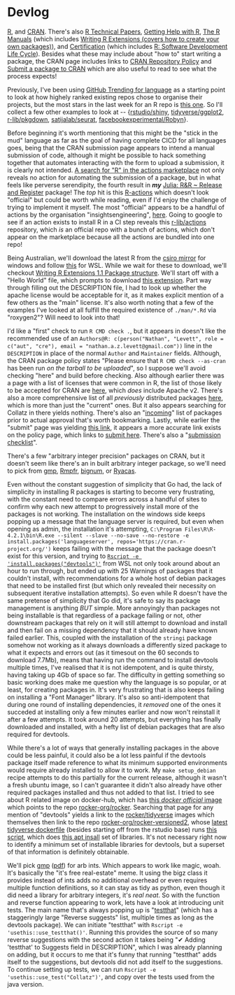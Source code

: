 # Devlog
[R](https://www.r-project.org/), and [CRAN](https://cran.r-project.org/). There's also [R Technical Papers](https://developer.r-project.org/TechDocs/), [Getting Help with R](https://www.r-project.org/help.html), [The R Manuals](https://cran.r-project.org/manuals.html) (which includes [Writing R Extensions (covers how to create your own packages)](https://cran.r-project.org/doc/manuals/r-release/R-exts.html)), and [Certification](https://www.r-project.org/certification.html) (which includes [R: Software Development Life Cycle](https://www.r-project.org/doc/R-SDLC.pdf)). Besides what these may include about "how to" start writing a package, the CRAN page includes links to [CRAN Repository Policy](https://cran.r-project.org/web/packages/policies.html) and [Submit a package to CRAN](https://xmpalantir.wu.ac.at/cransubmit/) which are also useful to read to see what the process expects!

Previously, I've been using [GitHub Trending for <X> language](https://github.com/trending/r?since=weekly) as a starting point to look at how highely ranked existing repos chose to organise their projects, but the most stars in the last week for an R repo is [this one](https://github.com/rmcelreath/stat_rethinking_2022). So I'll collect a few other examples to look at -- {[rstudio/shiny](https://github.com/rstudio/shiny), [tidyverse/ggplot2](https://github.com/tidyverse/ggplot2), [r-lib/pkgdown](https://github.com/r-lib/pkgdown), [satijalab/seurat](https://github.com/satijalab/seurat), [facebookexperimental/Robyn](https://github.com/facebookexperimental/Robyn)}.

Before beginning it's worth mentioning that this might be the "stick in the mud" language as far as the goal of having complete CICD for all languages goes, being that the CRAN submission page appears to intend a manual submission of code, although it might be possible to hack something together that automates interacting with the form to upload a submission, it is clearly not intended. [A search for "R" in the actions marketplace](https://github.com/marketplace?type=actions&query=R) not only reveals no action for automating the submission of a package, but in what feels like perverse serendipity, the fourth result in ***my*** [Julia: R&R ~ Release and Register](https://github.com/marketplace/actions/julia-r-r-release-and-register) package! The _top_ hit is this [R-actions](https://github.com/marketplace/actions/r-actions) which doesn't look "official" but could be worth while reading, even if I'd enjoy the challenge of trying to implement it myself. The most "official" appears to be a handful of actions by the organisation "insightsengineering", [here](https://github.com/search?q=topic%3Agithub-actions+org%3Ainsightsengineering&type=Repositories). Going to google to see if an action exists to install R in a CI step reveals this [r-lib/actions](https://github.com/r-lib/actions) repository, which _is_ an official repo with a bunch of actions, which don't appear on the marketplace because all the actions are bundled into one repo!

Being Australian, we'll download the latest R from the [csiro mirror](https://cran.csiro.au/) for windows and follow [this](https://cran.r-project.org/bin/linux/ubuntu/) for WSL. While we wait for these to download, we'll checkout [Writing R Extensions 1.1 Package structure](https://cran.r-project.org/doc/manuals/r-release/R-exts.html#Package-structure). We'll start off with a "Hello World" file, which prompts to download [this extension](https://marketplace.visualstudio.com/items?itemName=REditorSupport.r). Part way through filling out the DESCRIPTION file, I had to look up whether the apache license would be acceptable for it, as it makes explicit mention of a few others as the "main" license. It's also worth noting that a few of the examples I've looked at all fulfill the required existence of `./man/*.Rd` via "roxygen2"? Will need to look into that!

I'd like a "first" check to run `R CMD check .`, but it appears in doesn't like the recommended use of an `Authors@R: c(person("Nathan", "Levett", role = c("aut", "cre"), email = "nathan.a.z.levett@gmail.com"))` line in the `DESCRIPTION` in place of the normal `Author` and `Maintainer` fields. Although, the CRAN package policy states "Please ensure that `R CMD check --as-cran` has been run _on the tarball to be uploaded_", so I suppose we'll avoid checking "here" and build before checking. Also although earlier there was a page with a list of licenses that were common in R, the list of those likely to be accepted for CRAN are [here](https://svn.r-project.org/R/trunk/share/licenses/license.db), which _does_ include Apache v2. There's also a more comprehensive list of all _previously_ distributed packages [here](https://cran.r-project.org/src/contrib/Archive/), which is more than just the "current" ones. But it also appears searching for Collatz in there yields nothing. There's also an "[incoming](https://cran.r-project.org/incoming/)" list of packages prior to actual approval that's worth bookmarking. Lastly, while earlier the "submit" page was yielding [this link](https://xmpalantir.wu.ac.at/cransubmit/), it appears a more accurate link exists on the policy page, which links to [submit here](https://cran.r-project.org/submit.html). There's also a "[submission checklist](https://cran.r-project.org/web/packages/submission_checklist.html)".

There's a few "arbitrary integer precision" packages on CRAN, but it doesn't seem like there's an in built arbitrary integer package, so we'll need to pick from [gmp](https://cran.r-project.org/web/packages/gmp/index.html), [Rmpfr](https://cran.r-project.org/web/packages/Rmpfr/index.html), [bignum](https://cran.r-project.org/web/packages/bignum/index.html), or [Ryacas](https://cran.r-project.org/web/packages/Ryacas/index.html).

Even without the constant suggestion of simplicity that Go had, the lack of simplicity in installing R packages is starting to become very frustrating, with the constant need to compare errors across a handful of sites to confirm why each new attempt to progressively install more of the packages is not working. The installation on the windows side keeps popping up a message that the language server is required, but even when opening as admin, the installation it's attempting, `C:\Program Files\R\R-4.2.1\bin\R.exe --silent --slave --no-save --no-restore -e install.packages('languageserver', repos='https://cran.r-project.org/')` keeps failing with the message that the package doesn't exist for this version, and trying to [`Rscript -e 'install.packages("devtools")'`](https://cran.r-project.org/package=devtools) from WSL not only took around about an hour to run through, but ended up with 25 Warnings of packages that it couldn't install, with recommendations for a whole host of debian packages that need to be installed first (but which only revealed their necessity on subsequent iterative installation attempts). So even while R doesn't have the same pretense of simplicity that Go did, it's safe to say its package management is anything _BUT_ simple. More annoyingly than packages not being installable is that regardless of a package failing or not, other downstream packages that rely on it will still attempt to download and install and then fail on a missing dependency that it should already have known failed earlier. This, coupled with the installation of the `stringi` package somehow not working as it always downloads a differently sized package to what it expects and errors out (as it timesout on the 60 seconds to download 7.7Mb), means that having run the command to install devtools multiple times, I've realised that it is not idempotent, and is quite thirsty, having taking up 4Gb of space so far. The difficulty in getting something so basic working does make me question why the language is so popular, or at least, for creating packages in. It's very frustrating that is also keeps failing on installing a "Font Manager" library. It's also so anti-idempotent that during one round of installing dependencies, it _removed_ one of the ones it succeded at installing only a few minutes earlier and now won't reinstall it after a few attempts. It took around 20 attempts, but everything has finally downloaded and installed, with a hefty list of debian packages that are also required for devtools.

While there's a lot of ways that generally installing packages in the above could be less painful, it could also be a lot less painful if the devtools package itself made reference to what its minimum supported environments would require already installed to allow it to work. My `make setup_debian` recipe attempts to do this partially for the current release, although it wasn't a fresh ubuntu image, so I can't guarantee it didn't also already have other required packages installed and thus not added to that list. I tried to see about R related image on docker-hub, which has [this _docker official_ image](https://hub.docker.com/_/r-base) which points to the repo [rocker-org/rocker](https://github.com/rocker-org/rocker). Searching that page for any mention of "devtools" yields a link to the [rocker/tidyverse](https://hub.docker.com/r/rocker/tidyverse) images which themselves then link to the repo [rocker-org/rocker-versioned2](https://github.com/rocker-org/rocker-versioned2), whose [latest tidyverse dockerfile](https://github.com/rocker-org/rocker-versioned2/blob/30c72e028f4c6cf4d3c031fb64b5b0d63cc94cf7/dockerfiles/tidyverse_4.2.1.Dockerfile) (besides starting off from the rstudio base) runs [this script](https://github.com/rocker-org/rocker-versioned2/blob/30c72e028f4c6cf4d3c031fb64b5b0d63cc94cf7/scripts/install_tidyverse.sh), which does [this apt insall](https://github.com/rocker-org/rocker-versioned2/blob/30c72e028f4c6cf4d3c031fb64b5b0d63cc94cf7/scripts/install_tidyverse.sh#L18) set of libraries. It's not necessary right now to identify a minimum set of installable libraries for devtools, but a superset of that information is definitely obtainable.

We'll pick [gmp](https://cran.r-project.org/package=gmp) ([pdf](https://cran.r-project.org/web/packages/gmp/gmp.pdf)) for arb ints. Which appears to work like magic, woah. It's basically the "it's free real-estate" meme. It using the bigz class it provides instead of ints adds no additional overhead or even requires multiple function definitions, so it can stay as tidy as python, even though it did need a library for arbitrary integers, it's _real neat_. So with the function and reverse function appearing to work, lets have a look at introducing unit tests. The main name that's always popping up is "[testthat](https://cran.r-project.org/package=testthat)" (which has a staggeringly large "Reverse suggests" list, multiple times as long as the devtools package). We can initiate "testthat" with `Rscript -e 'usethis::use_testthat()'`. Running this provides the source of so many reverse suggestions with the second action it takes being "✔ Adding 'testthat' to Suggests field in DESCRIPTION", which I was already planning on adding, but it occurs to me that it's funny that running "testthat" adds itself to the suggestions, but devtools did not add itself to the suggestions. To continue setting up tests, we can run `Rscript -e 'usethis::use_test("Collatz")'`, and copy over the tests used from the java version.
